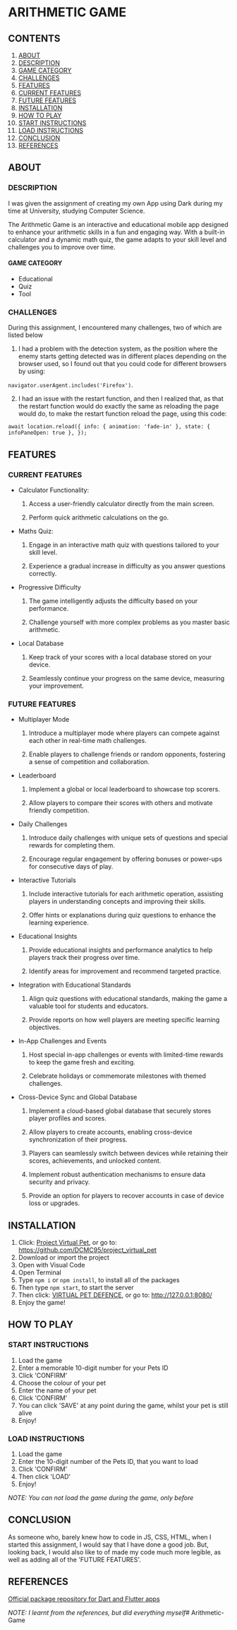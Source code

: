 # ARITHMETIC GAME
## CONTENTS
1. [ABOUT](#ABOUT)
2. [DESCRIPTION](#DESCRIPTION)
3. [GAME CATEGORY](#GAME-CATEGORY)
4. [CHALLENGES](#CHALLENGES)
5. [FEATURES](#FEATURES)
6. [CURRENT FEATURES](#CURRENT-FEATURES)
7. [FUTURE FEATURES](#FUTURE-FEATURES)
8. [INSTALLATION](#INSTALLATION)
9. [HOW TO PLAY](#HOW-TO-PLAY)
10. [START INSTRUCTIONS](#START-INSTRUCTIONS)
11. [LOAD INSTRUCTIONS](#LOAD-INSTRUCTIONS)
12. [CONCLUSION](#CONCLUSION)
13. [REFERENCES](#REFERENCES)

## ABOUT
### DESCRIPTION
I was given the assignment of creating my own App using Dark during my time at University, studying Computer Science.

The Arithmetic Game is an interactive and educational mobile app designed to enhance your arithmetic skills in a fun and engaging way. With a built-in calculator and a dynamic math quiz, the game adapts to your skill level and challenges you to improve over time.

#### GAME CATEGORY
- Educational
- Quiz
- Tool

### CHALLENGES
During this assignment, I encountered many challenges, two of which are listed below
1. I had a problem with the detection system, as the position where the enemy starts getting detected was in different places depending on the browser used, so I found out that you could code for different browsers by using:

`navigator.userAgent.includes('Firefox')`.

2. I had an issue with the restart function, and then I realized that, as that the restart function would do exactly the same as reloading the page would do, to make the restart function reload the page, using this code:

`await location.reload({
	info: { animation: 'fade-in' },
	state: { infoPaneOpen: true },
  });`

## FEATURES
### CURRENT FEATURES
* Calculator Functionality:

	1. Access a user-friendly calculator directly from the main screen.

	2. Perform quick arithmetic calculations on the go.

* Maths Quiz:

	1. Engage in an interactive math quiz with questions tailored to your skill level.

	2. Experience a gradual increase in difficulty as you answer questions correctly.

* Progressive Difficulty

	1. The game intelligently adjusts the difficulty based on your performance.

	2. Challenge yourself with more complex problems as you master basic arithmetic.

* Local Database

	1. Keep track of your scores with a local database stored on your device.

	2. Seamlessly continue your progress on the same device, measuring your improvement.

### FUTURE FEATURES
* Multiplayer Mode

	1. Introduce a multiplayer mode where players can compete against each other in real-time math challenges.

	2. Enable players to challenge friends or random opponents, fostering a sense of competition and collaboration.

* Leaderboard

	1. Implement a global or local leaderboard to showcase top scorers.

	2. Allow players to compare their scores with others and motivate friendly competition.

* Daily Challenges

	1. Introduce daily challenges with unique sets of questions and special rewards for completing them.

	2. Encourage regular engagement by offering bonuses or power-ups for consecutive days of play.

* Interactive Tutorials

	1. Include interactive tutorials for each arithmetic operation, assisting players in understanding concepts and improving their skills.

	2. Offer hints or explanations during quiz questions to enhance the learning experience.

* Educational Insights

	1. Provide educational insights and performance analytics to help players track their progress over time.

	2. Identify areas for improvement and recommend targeted practice.

* Integration with Educational Standards

	1. Align quiz questions with educational standards, making the game a valuable tool for students and educators.

	2. Provide reports on how well players are meeting specific learning objectives.

* In-App Challenges and Events

	1. Host special in-app challenges or events with limited-time rewards to keep the game fresh and exciting.

	2. Celebrate holidays or commemorate milestones with themed challenges.

* Cross-Device Sync and Global Database

	1. Implement a cloud-based global database that securely stores player profiles and scores.

	2. Allow players to create accounts, enabling cross-device synchronization of their progress.

	3. Players can seamlessly switch between devices while retaining their scores, achievements, and unlocked content.

	4. Implement robust authentication mechanisms to ensure data security and privacy.

	5. Provide an option for players to recover accounts in case of device loss or upgrades.

## INSTALLATION
1. Click: [Project Virtual Pet](https://github.com/DCMC95/project_virtual_pet), or go to: https://github.com/DCMC95/project_virtual_pet
2. Download or import the project
3. Open with Visual Code
4. Open Terminal
5. Type `npm i` or `npm install`, to install all of the packages
6. Then type `npm start`, to start the server
7. Then click: [VIRTUAL PET DEFENCE](http://127.0.0.1:8080/), or go to: http://127.0.0.1:8080/
8. Enjoy the game!

## HOW TO PLAY
### START INSTRUCTIONS
1. Load the game
2. Enter a memorable 10-digit number for your Pets ID
3. Click 'CONFIRM'
4. Choose the colour of your pet
5. Enter the name of your pet
6. Click 'CONFIRM'
7. You can click 'SAVE' at any point during the game, whilst your pet is still alive
8. Enjoy!

### LOAD INSTRUCTIONS
1. Load the game
2. Enter the 10-digit number of the Pets ID, that you want to load
3. Click 'CONFIRM'
4. Then click 'LOAD'
5. Enjoy!

_NOTE: You can not load the game during the game, only before_

## CONCLUSION
As someone who, barely knew how to code in JS, CSS, HTML, when I started this assignment, I would say that I have done a good job. But, looking back, I would also like to of made my code much more legible, as well as adding all of the 'FUTURE FEATURES'.

## REFERENCES
[Official package repository for Dart and Flutter apps](https://pub.dev/)

_NOTE: I learnt from the references, but did everything myself_#   A r i t h m e t i c - G a m e  
 